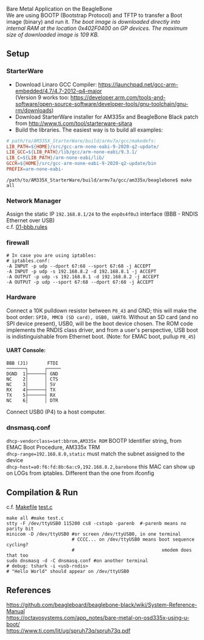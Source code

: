 Bare Metal Application on the BeagleBone<br>
We are using BOOTP (Bootstrap Protocol) and TFTP to transfer a Boot image (binary) and run it.
*The boot image is downloaded directly into internal RAM at the location 0x402F0400 on GP devices. The maximum size of downloaded image is 109 KB.*

## Setup
### StarterWare
- Download Linaro GCC Compiler: https://launchpad.net/gcc-arm-embedded/4.7/4.7-2012-q4-major <br>
  (Version 9 works too: https://developer.arm.com/tools-and-software/open-source-software/developer-tools/gnu-toolchain/gnu-rm/downloads)
- Download StarterWare installer for AM335x and BeagleBone Black patch from http://www.ti.com/tool/starterware-sitara <br>
- Build the libraries. The easiest way is to build all examples:<br>

```makefile
# path/to/AM335X_StarterWare/build/armv7a/gcc/makedefs:
LIB_PATH=${HOME}/src/gcc-arm-none-eabi-9-2020-q2-update/
LIB_GCC=${LIB_PATH}/lib/gcc/arm-none-eabi/9.3.1/
LIB_C=${LIB_PATH}/arm-none-eabi/lib/
GCCR=${HOME}/src/gcc-arm-none-eabi-9-2020-q2-update/bin
PREFIX=arm-none-eabi-
```
`/path/to/AM335X_StarterWare/build/armv7a/gcc/am335x/beaglebone$ make all`<br>

### Network Manager
Assign the static IP `192.168.8.1/24` to the `enp0s4f0u3` interface (BBB - RNDIS Ethernet over USB) <br>
c.f. [01-bbb.rules](01-bbb.rules)

### firewall
```
# In case you are using iptables:
# iptables.conf:
-A INPUT -p udp --dport 67:68 --sport 67:68 -j ACCEPT
-A INPUT -p udp -s 192.168.8.2 -d 192.168.8.1 -j ACCEPT
-A OUTPUT -p udp -s 192.168.8.1 -d 192.168.8.2 -j ACCEPT
-A OUTPUT -p udp --sport 67:68 --dport 67:68 -j ACCEPT
```

### Hardware
Connect a 10K pulldown resistor between `P8_43` and GND; this will make the boot order: `SPI0, MMC0 (SD card), USB0, UART0`.
Without an SD card (and no SPI device present), USB0,  will be the boot device chosen. The ROM code implements the RNDIS class driver, and from a user's perspective, USB boot is indistinguishable from Ethernet boot. (Note: for EMAC boot, pullup `P8_45`)
#### UART Console:
```
BBB (J1)       FTDI
───────┐      ┌─────
DGND  1├──────┤ GND
NC    2│      │ CTS
NC    3│      │ 5V
RX    4├──────┤ TX
TX    5├──────┤ RX
NC    6│      │ DTR
```
Connect USB0 (P4) to a host computer.
### dnsmasq.conf
`dhcp-vendorclass=set:bbrom,AM335x ROM` BOOTP Identifier string, from EMAC Boot Procedure, AM335x TRM <br>
`dhcp-range=192.168.8.0,static` must match the subnet assigned to the device <br>
`dhcp-host=a0:f6:fd:8b:6a:c9,192.168.8.2,barebone` this MAC can show up on LOGs from iptables. Different than the one from ifconfig <br>

## Compilation & Run
c.f. [Makefile](Makefile) [test.c](test.c) <br>
```
make all #make test.c
stty -F /dev/ttyUSB0 115200 cs8 -cstopb -parenb  #-parenb means no parity bit
minicom -D /dev/ttyUSB0 #or screen /dev/ttyUSB0, in one terminal
                        # CCCC... on /dev/ttyUSB0 means boot sequence cycling?
                        #                                xmodem does that too
sudo dnsmasq -d -C dnsmasq.conf #on another terminal
# debug: tshark -i <usb-rndis>
# "Hello World" should appear on /dev/ttyUSB0
```














## References
https://github.com/beagleboard/beaglebone-black/wiki/System-Reference-Manual <br>
https://octavosystems.com/app_notes/bare-metal-on-osd335x-using-u-boot/ <br>
https://www.ti.com/lit/ug/spruh73q/spruh73q.pdf <br>
